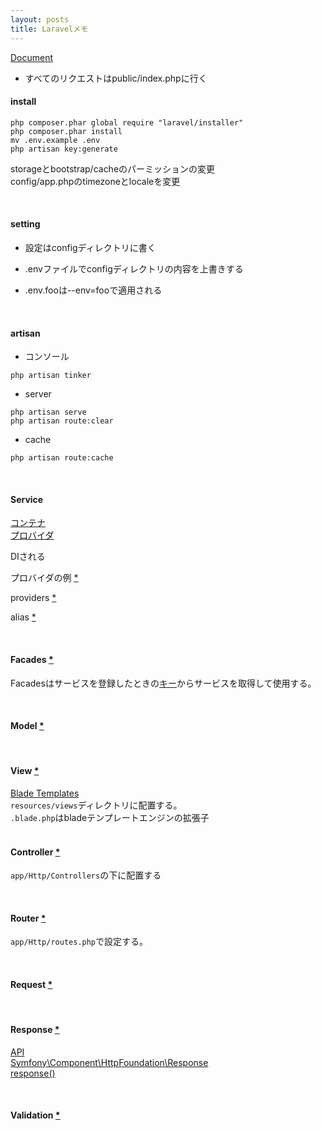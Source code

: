 ```yaml
---
layout: posts
title: Laravelメモ 
---
```

[Document](https://laravel.com/docs/5.5)

* すべてのリクエストはpublic/index.phpに行く

#### install

```
php composer.phar global require "laravel/installer"
php composer.phar install
mv .env.example .env
php artisan key:generate
```

storageとbootstrap/cacheのパーミッションの変更  
config/app.phpのtimezoneとlocaleを変更  

<br>

#### setting

* 設定はconfigディレクトリに書く

* .envファイルでconfigディレクトリの内容を上書きする

* .env.fooは--env=fooで適用される

<br>

#### artisan

* コンソール

```
php artisan tinker
```

* server

```
php artisan serve
php artisan route:clear
```

* cache

```
php artisan route:cache
```

<br>

#### Service 

[コンテナ](https://laravel.com/docs/5.5/container)  
[プロバイダ](https://laravel.com/docs/5.5/providers)

DIされる

プロバイダの例 [\*](https://github.com/laravel/framework/blob/7bfe4a10387d726569856bb4ceaec576e60ae7bb/src/Illuminate/Cache/CacheServiceProvider.php)

providers [\*](https://github.com/laravel/laravel/blob/f4cba4f2b254456645036139129142df274a1ec1/config/app.php#L139)

alias [\*](https://github.com/laravel/laravel/blob/f4cba4f2b254456645036139129142df274a1ec1/config/app.php#L193)

<br>

#### Facades [\*](https://laravel.com/docs/5.5/facades)

Facadesはサービスを登録したときの[キー](https://laravel.com/docs/5.5/container#binding-basics)からサービスを取得して使用する。

<br>

#### Model [\*](https://laravel.com/docs/5.5/eloquent)

<br>

#### View [\*](https://laravel.com/docs/5.5/views)

[Blade Templates](https://laravel.com/docs/5.5/blade)  
`resources/views`ディレクトリに配置する。  
`.blade.php`はbladeテンプレートエンジンの拡張子  
<br>

#### Controller [\*](https://laravel.com/docs/5.5/controllers)

`app/Http/Controllers`の下に配置する 

<br>

#### Router [\*](https://laravel.com/docs/5.5/routing)

`app/Http/routes.php`で設定する。

<br>


#### Request [\*](https://laravel.com/docs/5.5/requests)

<br>

#### Response [\*](https://laravel.com/docs/5.5/responses)

[API](https://laravel.com/api/5.5/Illuminate/Http/Response.html)  
[Symfony\Component\HttpFoundation\Response](http://api.symfony.com/3.0/Symfony/Component/HttpFoundation/Response.html)   
[response()](https://laravel.com/docs/5.5/helpers#method-response)  

<br>


#### Validation [\*](https://laravel.com/docs/5.5/validation)

<br>
